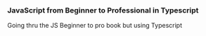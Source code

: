 ### JavaScript from Beginner to Professional in Typescript
Going thru the JS Beginner to pro book but using Typescript
